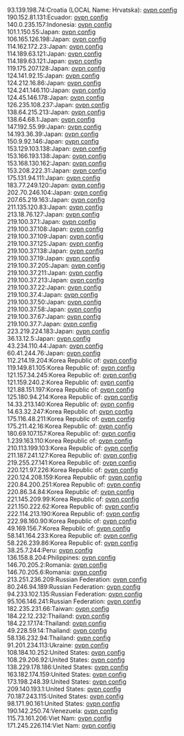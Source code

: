 93.139.198.74:Croatia (LOCAL Name: Hrvatska): [ovpn config](vpn/93_139_198_74.ovpn)  
190.152.81.131:Ecuador: [ovpn config](vpn/190_152_81_131.ovpn)  
140.0.235.157:Indonesia: [ovpn config](vpn/140_0_235_157.ovpn)  
101.1.150.55:Japan: [ovpn config](vpn/101_1_150_55.ovpn)  
106.165.126.198:Japan: [ovpn config](vpn/106_165_126_198.ovpn)  
114.162.172.23:Japan: [ovpn config](vpn/114_162_172_23.ovpn)  
114.189.63.121:Japan: [ovpn config](vpn/114_189_63_121.ovpn)  
114.189.63.121:Japan: [ovpn config](vpn/114_189_63_121.ovpn)  
119.175.207.128:Japan: [ovpn config](vpn/119_175_207_128.ovpn)  
124.141.92.15:Japan: [ovpn config](vpn/124_141_92_15.ovpn)  
124.212.16.86:Japan: [ovpn config](vpn/124_212_16_86.ovpn)  
124.241.146.110:Japan: [ovpn config](vpn/124_241_146_110.ovpn)  
124.45.146.178:Japan: [ovpn config](vpn/124_45_146_178.ovpn)  
126.235.108.237:Japan: [ovpn config](vpn/126_235_108_237.ovpn)  
138.64.215.213:Japan: [ovpn config](vpn/138_64_215_213.ovpn)  
138.64.68.1:Japan: [ovpn config](vpn/138_64_68_1.ovpn)  
147.192.55.99:Japan: [ovpn config](vpn/147_192_55_99.ovpn)  
14.193.36.39:Japan: [ovpn config](vpn/14_193_36_39.ovpn)  
150.9.92.146:Japan: [ovpn config](vpn/150_9_92_146.ovpn)  
153.129.103.138:Japan: [ovpn config](vpn/153_129_103_138.ovpn)  
153.166.193.138:Japan: [ovpn config](vpn/153_166_193_138.ovpn)  
153.168.130.162:Japan: [ovpn config](vpn/153_168_130_162.ovpn)  
153.208.222.31:Japan: [ovpn config](vpn/153_208_222_31.ovpn)  
175.131.94.111:Japan: [ovpn config](vpn/175_131_94_111.ovpn)  
183.77.249.120:Japan: [ovpn config](vpn/183_77_249_120.ovpn)  
202.70.246.104:Japan: [ovpn config](vpn/202_70_246_104.ovpn)  
207.65.219.163:Japan: [ovpn config](vpn/207_65_219_163.ovpn)  
211.135.120.83:Japan: [ovpn config](vpn/211_135_120_83.ovpn)  
213.18.76.127:Japan: [ovpn config](vpn/213_18_76_127.ovpn)  
219.100.37.1:Japan: [ovpn config](vpn/219_100_37_1.ovpn)  
219.100.37.108:Japan: [ovpn config](vpn/219_100_37_108.ovpn)  
219.100.37.109:Japan: [ovpn config](vpn/219_100_37_109.ovpn)  
219.100.37.125:Japan: [ovpn config](vpn/219_100_37_125.ovpn)  
219.100.37.138:Japan: [ovpn config](vpn/219_100_37_138.ovpn)  
219.100.37.19:Japan: [ovpn config](vpn/219_100_37_19.ovpn)  
219.100.37.205:Japan: [ovpn config](vpn/219_100_37_205.ovpn)  
219.100.37.211:Japan: [ovpn config](vpn/219_100_37_211.ovpn)  
219.100.37.213:Japan: [ovpn config](vpn/219_100_37_213.ovpn)  
219.100.37.22:Japan: [ovpn config](vpn/219_100_37_22.ovpn)  
219.100.37.4:Japan: [ovpn config](vpn/219_100_37_4.ovpn)  
219.100.37.50:Japan: [ovpn config](vpn/219_100_37_50.ovpn)  
219.100.37.58:Japan: [ovpn config](vpn/219_100_37_58.ovpn)  
219.100.37.67:Japan: [ovpn config](vpn/219_100_37_67.ovpn)  
219.100.37.7:Japan: [ovpn config](vpn/219_100_37_7.ovpn)  
223.219.224.183:Japan: [ovpn config](vpn/223_219_224_183.ovpn)  
36.13.12.5:Japan: [ovpn config](vpn/36_13_12_5.ovpn)  
43.234.110.44:Japan: [ovpn config](vpn/43_234_110_44.ovpn)  
60.41.244.76:Japan: [ovpn config](vpn/60_41_244_76.ovpn)  
112.214.19.204:Korea Republic of: [ovpn config](vpn/112_214_19_204.ovpn)  
119.149.81.105:Korea Republic of: [ovpn config](vpn/119_149_81_105.ovpn)  
121.157.34.245:Korea Republic of: [ovpn config](vpn/121_157_34_245.ovpn)  
121.159.240.2:Korea Republic of: [ovpn config](vpn/121_159_240_2.ovpn)  
121.88.151.197:Korea Republic of: [ovpn config](vpn/121_88_151_197.ovpn)  
125.180.94.214:Korea Republic of: [ovpn config](vpn/125_180_94_214.ovpn)  
14.33.213.140:Korea Republic of: [ovpn config](vpn/14_33_213_140.ovpn)  
14.63.32.247:Korea Republic of: [ovpn config](vpn/14_63_32_247.ovpn)  
175.116.48.211:Korea Republic of: [ovpn config](vpn/175_116_48_211.ovpn)  
175.211.42.16:Korea Republic of: [ovpn config](vpn/175_211_42_16.ovpn)  
180.69.107.157:Korea Republic of: [ovpn config](vpn/180_69_107_157.ovpn)  
1.239.163.110:Korea Republic of: [ovpn config](vpn/1_239_163_110.ovpn)  
210.113.199.103:Korea Republic of: [ovpn config](vpn/210_113_199_103.ovpn)  
211.187.241.127:Korea Republic of: [ovpn config](vpn/211_187_241_127.ovpn)  
219.255.27.141:Korea Republic of: [ovpn config](vpn/219_255_27_141.ovpn)  
220.121.97.226:Korea Republic of: [ovpn config](vpn/220_121_97_226.ovpn)  
220.124.208.159:Korea Republic of: [ovpn config](vpn/220_124_208_159.ovpn)  
220.84.200.251:Korea Republic of: [ovpn config](vpn/220_84_200_251.ovpn)  
220.86.34.84:Korea Republic of: [ovpn config](vpn/220_86_34_84.ovpn)  
221.145.209.99:Korea Republic of: [ovpn config](vpn/221_145_209_99.ovpn)  
221.150.222.62:Korea Republic of: [ovpn config](vpn/221_150_222_62.ovpn)  
222.114.213.190:Korea Republic of: [ovpn config](vpn/222_114_213_190.ovpn)  
222.98.160.90:Korea Republic of: [ovpn config](vpn/222_98_160_90.ovpn)  
49.169.156.7:Korea Republic of: [ovpn config](vpn/49_169_156_7.ovpn)  
58.141.164.233:Korea Republic of: [ovpn config](vpn/58_141_164_233.ovpn)  
58.226.239.86:Korea Republic of: [ovpn config](vpn/58_226_239_86.ovpn)  
38.25.7.244:Peru: [ovpn config](vpn/38_25_7_244.ovpn)  
136.158.8.204:Philippines: [ovpn config](vpn/136_158_8_204.ovpn)  
146.70.205.2:Romania: [ovpn config](vpn/146_70_205_2.ovpn)  
146.70.205.6:Romania: [ovpn config](vpn/146_70_205_6.ovpn)  
213.251.236.209:Russian Federation: [ovpn config](vpn/213_251_236_209.ovpn)  
80.246.94.189:Russian Federation: [ovpn config](vpn/80_246_94_189.ovpn)  
94.233.102.135:Russian Federation: [ovpn config](vpn/94_233_102_135.ovpn)  
95.106.146.241:Russian Federation: [ovpn config](vpn/95_106_146_241.ovpn)  
182.235.231.66:Taiwan: [ovpn config](vpn/182_235_231_66.ovpn)  
184.22.12.232:Thailand: [ovpn config](vpn/184_22_12_232.ovpn)  
184.22.17.174:Thailand: [ovpn config](vpn/184_22_17_174.ovpn)  
49.228.59.14:Thailand: [ovpn config](vpn/49_228_59_14.ovpn)  
58.136.232.94:Thailand: [ovpn config](vpn/58_136_232_94.ovpn)  
91.201.234.113:Ukraine: [ovpn config](vpn/91_201_234_113.ovpn)  
108.184.10.252:United States: [ovpn config](vpn/108_184_10_252.ovpn)  
108.29.206.92:United States: [ovpn config](vpn/108_29_206_92.ovpn)  
138.229.178.186:United States: [ovpn config](vpn/138_229_178_186.ovpn)  
163.182.174.159:United States: [ovpn config](vpn/163_182_174_159.ovpn)  
173.198.248.39:United States: [ovpn config](vpn/173_198_248_39.ovpn)  
209.140.193.1:United States: [ovpn config](vpn/209_140_193_1.ovpn)  
70.187.243.115:United States: [ovpn config](vpn/70_187_243_115.ovpn)  
98.171.90.161:United States: [ovpn config](vpn/98_171_90_161.ovpn)  
190.142.250.74:Venezuela: [ovpn config](vpn/190_142_250_74.ovpn)  
115.73.161.206:Viet Nam: [ovpn config](vpn/115_73_161_206.ovpn)  
171.245.226.114:Viet Nam: [ovpn config](vpn/171_245_226_114.ovpn)  
